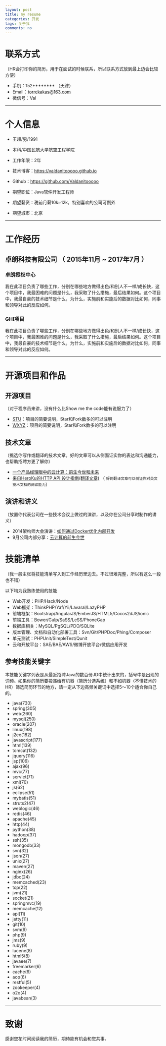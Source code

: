 ```yaml
---
layout: post
title: my resume
categories: 开发
tags: 关于我
comments: no
---
```



# 联系方式
（HR会打印你的简历，用于在面试的时候联系，所以联系方式放到最上边会比较方便）

- 手机：152******** （天津）
- Email：torrekakas@163.com
- 微信号：Val

---

# 个人信息

 - 王超/男/1991 
 - 本科/中国民航大学航空工程学院 
 - 工作年限：2年
 - 技术博客：https://valdanitooooo.github.io
 - Github：https://github.com/Valdanitooooo

 - 期望职位：Java软件开发工程师
 - 期望薪资：税前月薪10k~12k，特别喜欢的公司可例外
 - 期望城市：北京

---

# 工作经历

## 卓朗科技有限公司 （ 2015年11月 ~ 2017年7月 ）

### 卓朗授权中心 
我在此项目负责了哪些工作，分别在哪些地方做得出色/和别人不一样/成长快，这个项目中，我最困难的问题是什么，我采取了什么措施，最后结果如何。这个项目中，我最自豪的技术细节是什么，为什么，实施前和实施后的数据对比如何，同事和领导对此的反应如何。


### GHI项目 
我在此项目负责了哪些工作，分别在哪些地方做得出色/和别人不一样/成长快，这个项目中，我最困难的问题是什么，我采取了什么措施，最后结果如何。这个项目中，我最自豪的技术细节是什么，为什么，实施前和实施后的数据对比如何，同事和领导对此的反应如何。


---

# 开源项目和作品

## 开源项目
（对于程序员来讲，没有什么比Show me the code能有说服力了）

 - [STU](http://github.com/yourname/projectname)：项目的简要说明，Star和Fork数多的可以注明
 - [WXYZ](http://github.com/yourname/projectname)：项目的简要说明，Star和Fork数多的可以注明

## 技术文章
（挑选你写作或翻译的技术文章，好的文章可以从侧面证实你的表达和沟通能力，也帮助招聘方更了解你）

- [一个产品经理眼中的云计算：前生今世和未来](http://get.jobdeer.com/706.get)
- [来自HeroKu的HTTP API 设计指南(翻译文章)](http://get.jobdeer.com/343.get) （ ```好的翻译文章可以侧证你对英文技术文档的阅读能力```）

## 演讲和讲义
（放置你代表公司在一些技术会议上做过的演讲，以及你在公司分享时制作的讲义）

  - 2014架构师大会演讲：[如何通过Docker优化内部开发](http://jobdeer.com)
 - 9月公司内部分享：[云计算的前生今世](http://jobdeer.com)

# 技能清单
（我一般主张将技能清单写入到工作经历里边去。不过很难完整，所以有这么一段也不错）

以下均为我熟练使用的技能

- Web开发：PHP/Hack/Node
- Web框架：ThinkPHP/Yaf/Yii/Lavaral/LazyPHP
- 前端框架：Bootstrap/AngularJS/EmberJS/HTML5/Cocos2dJS/ionic
- 前端工具：Bower/Gulp/SaSS/LeSS/PhoneGap
- 数据库相关：MySQL/PgSQL/PDO/SQLite
- 版本管理、文档和自动化部署工具：Svn/Git/PHPDoc/Phing/Composer
- 单元测试：PHPUnit/SimpleTest/Qunit
- 云和开放平台：SAE/BAE/AWS/微博开放平台/微信应用开发

## 参考技能关键字

本技能关键字列表是从最近招聘Java的数百份JD中统计出来的，括号中是出现的词频。如果你的简历要投递给有机器（简历分选系统）和不如机器（不懂技术的HR）筛选简历环节的地方，请一定从下边高频关键词中选择5～10个适合你自己的。

- java(730)
- spring(305)
- web(260)
- mysql(250)
- oracle(207)
- linux(198)
- j2ee(182)
- javascript(177)
- html(139)
- tomcat(132)
- jquery(116)
- jsp(106)
- ajax(96)
- mvc(77)
- servlet(71)
- xml(70)
- js(62)
- eclipse(51)
- mybatis(51)
- struts2(47)
- weblogic(46)
- redis(46)
- apache(45)
- http(44)
- python(38)
- hadoop(37)
- ssh(35)
- mongodb(33)
- svn(32)
- json(27)
- unix(27)
- maven(27)
- nginx(26)
- jdbc(24)
- memcached(23)
- tcp(22)
- jvm(21)
- socket(21)
- springmvc(19)
- memcache(12)
- api(11)
- jetty(11)
- git(10)
- svm(9)
- php(9)
- jms(9)
- ruby(9)
- lucene(8)
- html5(8)
- javaee(7)
- freemarker(6)
- cache(6)
- aop(6)
- restful(5)
- zookeeper(4)
- o2o(4)
- javabean(3)

---

# 致谢
感谢您花时间阅读我的简历，期待能有机会和您共事。

